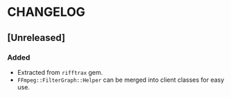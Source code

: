 # CHANGELOG

## [Unreleased]

### Added
 - Extracted from `rifftrax` gem.
 - `FFmpeg::FilterGraph::Helper` can be merged into client classes for easy use.

